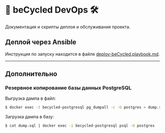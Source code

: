# 🚴 beCycled DevOps 🛠

Документация и скрипты деплоя и обслуживания проекта.

## Деплой через Ansible

Инструкция по запуску находится в файле
[deploy-beCycled.playbook.md](/ansible/deploy-beCycled.playbook.md).

---

## Дополнительно

### Резервное копирование базы данных PostgreSQL

Выгрузка дампа в файл:

```bash
$ docker exec -t becycled-postgresql pg_dumpall -c -U postgres > dump.sql
```

Загрузка дампа в базу:

```bash
$ cat dump.sql | docker exec -i becycled-postgresql psql -U postgres
```
